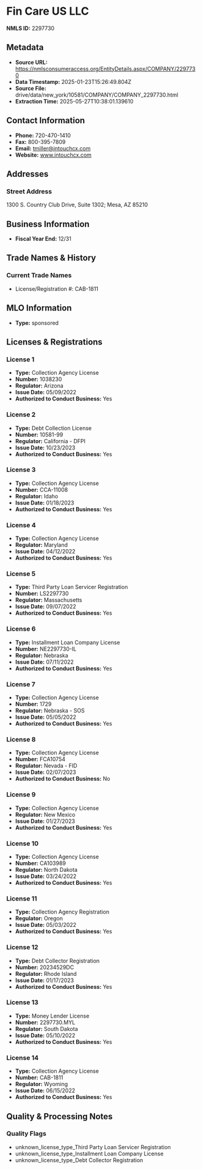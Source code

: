 # Fin Care US LLC

**NMLS ID:** 2297730

## Metadata
- **Source URL:** https://nmlsconsumeraccess.org/EntityDetails.aspx/COMPANY/2297730
- **Data Timestamp:** 2025-01-23T15:26:49.804Z
- **Source File:** drive/data/new_york/10581/COMPANY/COMPANY_2297730.html
- **Extraction Time:** 2025-05-27T10:38:01.139610

## Contact Information
- **Phone:** 720-470-1410
- **Fax:** 800-395-7809
- **Email:** tmiller@intouchcx.com
- **Website:** www.intouchcx.com

## Addresses
### Street Address
1300 S. Country Club Drive, Suite 1302; Mesa, AZ 85210

## Business Information
- **Fiscal Year End:** 12/31

## Trade Names & History
### Current Trade Names
- License/Registration #: CAB-1811

## MLO Information
- **Type:** sponsored

## Licenses & Registrations

### License 1
- **Type:** Collection Agency License
- **Number:** 1038230
- **Regulator:** Arizona
- **Issue Date:** 05/09/2022
- **Authorized to Conduct Business:** Yes

### License 2
- **Type:** Debt Collection License
- **Number:** 10581-99
- **Regulator:** California - DFPI
- **Issue Date:** 10/23/2023
- **Authorized to Conduct Business:** Yes

### License 3
- **Type:** Collection Agency License
- **Number:** CCA-11008
- **Regulator:** Idaho
- **Issue Date:** 01/18/2023
- **Authorized to Conduct Business:** Yes

### License 4
- **Type:** Collection Agency License
- **Regulator:** Maryland
- **Issue Date:** 04/12/2022
- **Authorized to Conduct Business:** Yes

### License 5
- **Type:** Third Party Loan Servicer Registration
- **Number:** LS2297730
- **Regulator:** Massachusetts
- **Issue Date:** 09/07/2022
- **Authorized to Conduct Business:** Yes

### License 6
- **Type:** Installment Loan Company License
- **Number:** NE2297730-IL
- **Regulator:** Nebraska
- **Issue Date:** 07/11/2022
- **Authorized to Conduct Business:** Yes

### License 7
- **Type:** Collection Agency License
- **Number:** 1729
- **Regulator:** Nebraska - SOS
- **Issue Date:** 05/05/2022
- **Authorized to Conduct Business:** Yes

### License 8
- **Type:** Collection Agency License
- **Number:** FCA10754
- **Regulator:** Nevada - FID
- **Issue Date:** 02/07/2023
- **Authorized to Conduct Business:** No

### License 9
- **Type:** Collection Agency License
- **Regulator:** New Mexico
- **Issue Date:** 01/27/2023
- **Authorized to Conduct Business:** Yes

### License 10
- **Type:** Collection Agency License
- **Number:** CA103989
- **Regulator:** North Dakota
- **Issue Date:** 03/24/2022
- **Authorized to Conduct Business:** Yes

### License 11
- **Type:** Collection Agency Registration
- **Regulator:** Oregon
- **Issue Date:** 05/03/2022
- **Authorized to Conduct Business:** Yes

### License 12
- **Type:** Debt Collector Registration
- **Number:** 20234529DC
- **Regulator:** Rhode Island
- **Issue Date:** 01/17/2023
- **Authorized to Conduct Business:** Yes

### License 13
- **Type:** Money Lender License
- **Number:** 2297730.MYL
- **Regulator:** South Dakota
- **Issue Date:** 05/10/2022
- **Authorized to Conduct Business:** Yes

### License 14
- **Type:** Collection Agency License
- **Number:** CAB-1811
- **Regulator:** Wyoming
- **Issue Date:** 06/15/2022
- **Authorized to Conduct Business:** Yes

## Quality & Processing Notes
### Quality Flags
- unknown_license_type_Third Party Loan Servicer Registration
- unknown_license_type_Installment Loan Company License
- unknown_license_type_Debt Collector Registration
